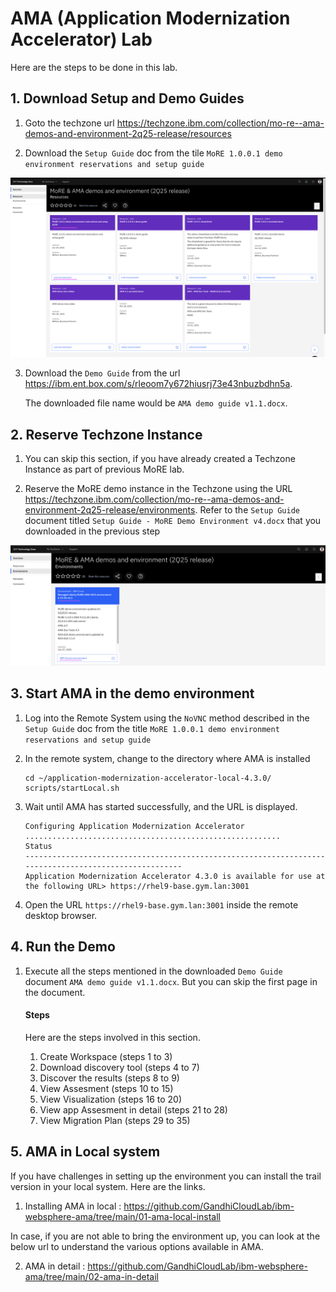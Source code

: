 # AMA  (Application Modernization Accelerator) Lab

Here are the steps to be done in this lab. 

## 1. Download Setup and Demo Guides

1. Goto the techzone url https://techzone.ibm.com/collection/mo-re--ama-demos-and-environment-2q25-release/resources

2. Download the `Setup Guide` doc from the tile `MoRE 1.0.0.1 demo environment reservations and setup guide`

<img src="images/image5.png">

3. Download the `Demo Guide` from the url https://ibm.ent.box.com/s/rleoom7y672hiusrj73e43nbuzbdhn5a. 

    The downloaded file name would be `AMA demo guide v1.1.docx`.

## 2. Reserve Techzone Instance

1. You can skip this section, if you have already created a Techzone Instance as part of previous MoRE lab.

2. Reserve the MoRE demo instance in the Techzone using the URL https://techzone.ibm.com/collection/mo-re--ama-demos-and-environment-2q25-release/environments. Refer to the `Setup Guide` document titled `Setup Guide - MoRE Demo Environment v4.docx` that you downloaded in the previous step

<img src="images/image4.png">

## 3. Start AMA in the demo environment 

1. Log into the Remote System using the `NoVNC` method described in the  `Setup Guide` doc from the title `MoRE 1.0.0.1 demo environment reservations and setup guide`

2. In the remote system, change to the directory where AMA is installed

    ```
    cd ~/application-modernization-accelerator-local-4.3.0/
    scripts/startLocal.sh 
    ```

3. Wait until AMA has started successfully, and the URL is displayed.

    ```
    Configuring Application Modernization Accelerator .........................................................
    Status
    ------------------------------------------------------------------------------------------------------
    Application Modernization Accelerator 4.3.0 is available for use at the following URL> https://rhel9-base.gym.lan:3001
    ```

3. Open the URL `https://rhel9-base.gym.lan:3001` inside the remote desktop browser.


## 4. Run the Demo

1. Execute all the steps mentioned in the downloaded `Demo Guide` document `AMA demo guide v1.1.docx`. But you can skip the first page in the document.

    #### Steps

    Here are the steps involved in this section.

    1. Create Workspace (steps 1 to 3)
    2. Download discovery tool (steps 4 to 7)
    3. Discover the results (steps 8 to 9)
    4. View Assesment (steps 10 to 15)
    5. View Visualization (steps 16 to 20)
    6. View app Assesment in detail (steps 21 to 28)
    6. View Migration Plan (steps 29 to 35)

## 5. AMA in Local system

If you have challenges in setting up the environment you can install the trail version in your local system. Here are the links.

1. Installing AMA in local : https://github.com/GandhiCloudLab/ibm-websphere-ama/tree/main/01-ama-local-install

In case, if you are not able to bring the environment up, you can look at the below url to understand the various options available in AMA.

2. AMA in detail : https://github.com/GandhiCloudLab/ibm-websphere-ama/tree/main/02-ama-in-detail
